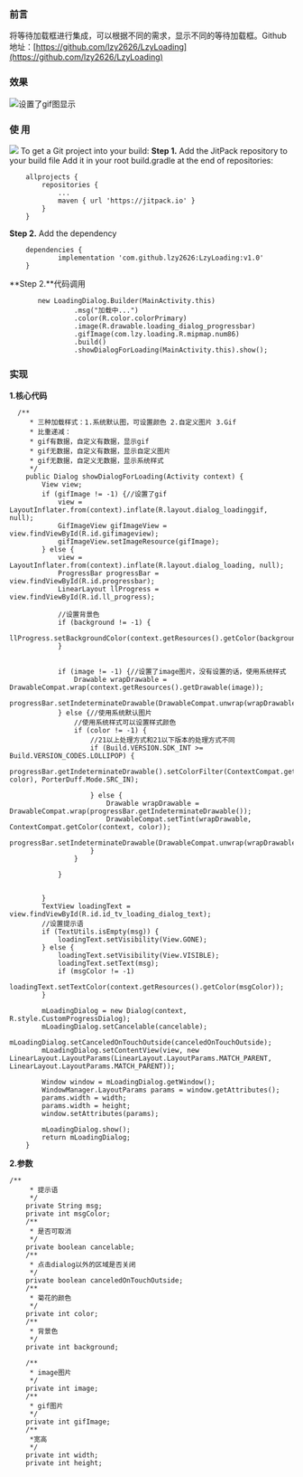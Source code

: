 
### 前言
 将等待加载框进行集成，可以根据不同的需求，显示不同的等待加载框。Github地址：[[https://github.com/lzy2626/LzyLoading](https://github.com/lzy2626/LzyLoading)
]([https://github.com/lzy2626/LzyLoading](https://github.com/lzy2626/LzyLoading)
)
### 效果
![设置了gif图显示](https://upload-images.jianshu.io/upload_images/11207183-a8362ab381642280.gif?imageMogr2/auto-orient/strip%7CimageView2/2/w/300)

### 使 用

[![](https://jitpack.io/v/lzy2626/LzyLoading.svg)](https://jitpack.io/#lzy2626/LzyLoading)
To get a Git project into your build:
**Step 1.** Add the JitPack repository to your build file
Add it in your root build.gradle at the end of repositories:

```
	allprojects {
		repositories {
			...
			maven { url 'https://jitpack.io' }
		}
	}
```

**Step 2.** Add the dependency

```
	dependencies {
	        implementation 'com.github.lzy2626:LzyLoading:v1.0'
	}

```
**Step 2.**代码调用

```
       new LoadingDialog.Builder(MainActivity.this)
                .msg("加载中...")
                .color(R.color.colorPrimary)
                .image(R.drawable.loading_dialog_progressbar)
                .gifImage(com.lzy.loading.R.mipmap.num86)
                .build()
                .showDialogForLoading(MainActivity.this).show();
```

### 实现
**1.核心代码**
```
  /**
     * 三种加载样式：1.系统默认图，可设置颜色 2.自定义图片 3.Gif
     * 比重递减：
     * gif有数据，自定义有数据，显示gif
     * gif无数据，自定义有数据，显示自定义图片
     * gif无数据，自定义无数据，显示系统样式
     */
    public Dialog showDialogForLoading(Activity context) {
        View view;
        if (gifImage != -1) {//设置了gif
            view = LayoutInflater.from(context).inflate(R.layout.dialog_loadinggif, null);
            GifImageView gifImageView = view.findViewById(R.id.gifimageview);
            gifImageView.setImageResource(gifImage);
        } else {
            view = LayoutInflater.from(context).inflate(R.layout.dialog_loading, null);
            ProgressBar progressBar = view.findViewById(R.id.progressbar);
            LinearLayout llProgress = view.findViewById(R.id.ll_progress);

            //设置背景色
            if (background != -1) {
                llProgress.setBackgroundColor(context.getResources().getColor(background));
            }


            if (image != -1) {//设置了image图片，没有设置的话，使用系统样式
                Drawable wrapDrawable = DrawableCompat.wrap(context.getResources().getDrawable(image));
                progressBar.setIndeterminateDrawable(DrawableCompat.unwrap(wrapDrawable));
            } else {//使用系统默认图片
                //使用系统样式可以设置样式颜色
                if (color != -1) {
                    //21以上处理方式和21以下版本的处理方式不同
                    if (Build.VERSION.SDK_INT >= Build.VERSION_CODES.LOLLIPOP) {
                        progressBar.getIndeterminateDrawable().setColorFilter(ContextCompat.getColor(context, color), PorterDuff.Mode.SRC_IN);

                    } else {
                        Drawable wrapDrawable = DrawableCompat.wrap(progressBar.getIndeterminateDrawable());
                        DrawableCompat.setTint(wrapDrawable, ContextCompat.getColor(context, color));
                        progressBar.setIndeterminateDrawable(DrawableCompat.unwrap(wrapDrawable));
                    }
                }

            }


        }
        TextView loadingText = view.findViewById(R.id.id_tv_loading_dialog_text);
        //设置提示语
        if (TextUtils.isEmpty(msg)) {
            loadingText.setVisibility(View.GONE);
        } else {
            loadingText.setVisibility(View.VISIBLE);
            loadingText.setText(msg);
            if (msgColor != -1)
                loadingText.setTextColor(context.getResources().getColor(msgColor));
        }

        mLoadingDialog = new Dialog(context, R.style.CustomProgressDialog);
        mLoadingDialog.setCancelable(cancelable);
        mLoadingDialog.setCanceledOnTouchOutside(canceledOnTouchOutside);
        mLoadingDialog.setContentView(view, new LinearLayout.LayoutParams(LinearLayout.LayoutParams.MATCH_PARENT, LinearLayout.LayoutParams.MATCH_PARENT));

        Window window = mLoadingDialog.getWindow();
        WindowManager.LayoutParams params = window.getAttributes();
        params.width = width;
        params.width = height;
        window.setAttributes(params);

        mLoadingDialog.show();
        return mLoadingDialog;
    }

```
**2.参数**
```
/**
     * 提示语
     */
    private String msg;
    private int msgColor;
    /**
     * 是否可取消
     */
    private boolean cancelable;
    /**
     * 点击dialog以外的区域是否关闭
     */
    private boolean canceledOnTouchOutside;
    /**
     * 菊花的颜色
     */
    private int color;
    /**
     * 背景色
     */
    private int background;

    /**
     * image图片
     */
    private int image;
    /**
     * gif图片
     */
    private int gifImage;
    /**
     *宽高
     */
    private int width;
    private int height;
```
